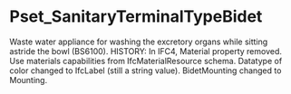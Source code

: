 # Pset_SanitaryTerminalTypeBidet

Waste water appliance for washing the excretory organs while sitting astride the bowl (BS6100).<!-- end of definition --> HISTORY: In IFC4, Material property removed. Use materials capabilities from IfcMaterialResource schema. Datatype of color changed to IfcLabel (still a string value). BidetMounting changed to Mounting.

